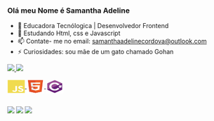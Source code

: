 ### Olá meu Nome é Samantha Adeline


- 🔭 Educadora Tecnólogica |  Desenvolvedor Frontend 
- 🌱  Estudando Html, css e Javascript
- 📫  Contate- me no email: samanthaadelinecordova@outlook.com
- ⚡  Curiosidades: sou mãe de um gato chamado Gohan

 <div>
  <a href="https://github.com/TeacherSamanthaSilva">
  <img height="180em" src="https://github-readme-stats.vercel.app/api?username=TeacherSamanthaSilva&show_icons=true&theme=tokyonight&include_all_commits=true&count_private=true"/>
  <img height="180em" src="https://github-readme-stats.vercel.app/api/top-langs/?username=TeacherSamanthaSilva&layout=compact&langs_count=7&theme=tokyonight"/>
</div>
  
  <div style="display: inline_block"><br>
  <img align="center" alt="Rafa-Js" height="30" width="40" src="https://raw.githubusercontent.com/devicons/devicon/master/icons/javascript/javascript-plain.svg">
  
  <img align="center" alt="Rafa-HTML" height="30" width="40" src="https://raw.githubusercontent.com/devicons/devicon/master/icons/html5/html5-original.svg">
  
  <img align="center" alt="Rafa-Csharp" height="30" width="40" src="https://raw.githubusercontent.com/devicons/devicon/master/icons/csharp/csharp-original.svg">
  
  
  ##

<div> 
  <a href="https://www.instagram.com/samanthaadelinecordova//" target="_blank"><img src="https://img.shields.io/badge/-Instagram-%23E4405F?style=for-the-badge&logo=instagram&logoColor=white" target="_blank"></a>
  <a href = "mailto:dan.giampi@gmail.com"><img src="https://img.shields.io/badge/-Gmail-%23333?style=for-the-badge&logo=gmail&logoColor=white" target="_blank"></a>
  <a href="https://www.linkedin.com/in/samanthaadeline//" target="_blank"><img src="https://img.shields.io/badge/-LinkedIn-%230077B5?style=for-the-badge&logo=linkedin&logoColor=white" target="_blank"></a> 
  </div>
